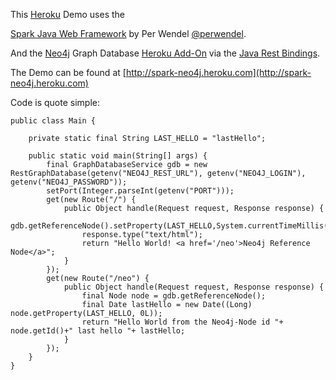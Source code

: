 This [Heroku](http://heroku.com) Demo uses the

[Spark Java Web Framework](http://sparkjava.com) by Per Wendel [@perwendel](http://twitter.com/perwendel).

And the [Neo4j](http://neo4j.org) Graph Database [Heroku Add-On](http://addons.heroku.com/neo4j) via the
[Java Rest Bindings](https://github.com/neo4j/java-rest-binding).

The Demo can be found at [http://spark-neo4j.heroku.com](http://spark-neo4j.heroku.com)

Code is quote simple:

````
public class Main {

    private static final String LAST_HELLO = "lastHello";

    public static void main(String[] args) {
        final GraphDatabaseService gdb = new RestGraphDatabase(getenv("NEO4J_REST_URL"), getenv("NEO4J_LOGIN"), getenv("NEO4J_PASSWORD"));
        setPort(Integer.parseInt(getenv("PORT")));
        get(new Route("/") {
            public Object handle(Request request, Response response) {
                gdb.getReferenceNode().setProperty(LAST_HELLO,System.currentTimeMillis());
                response.type("text/html");
                return "Hello World! <a href='/neo'>Neo4j Reference Node</a>";
            }
        });
        get(new Route("/neo") {
            public Object handle(Request request, Response response) {
                final Node node = gdb.getReferenceNode();
                final Date lastHello = new Date((Long) node.getProperty(LAST_HELLO, 0L));
                return "Hello World from the Neo4j-Node id "+ node.getId()+" last hello "+ lastHello;
            }
        });
    }
}
````
